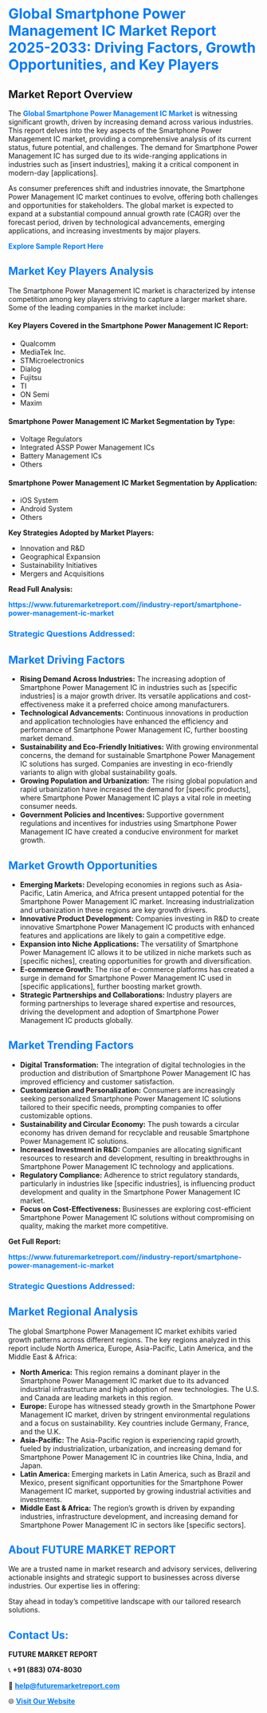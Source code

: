 <h1 style="color: #007BFF;">Global Smartphone Power Management IC Market Report 2025-2033: Driving Factors, Growth Opportunities, and Key Players</h1>

<section id="overview">
<h2>Market Report Overview</h2>
<p>The <a href="https://www.futuremarketreport.com//industry-report/smartphone-power-management-ic-market" style="color: #007BFF; text-decoration: none;"><strong>Global Smartphone Power Management IC Market</strong></a> is witnessing significant growth, driven by increasing demand across various industries. This report delves into the key aspects of the Smartphone Power Management IC market, providing a comprehensive analysis of its current status, future potential, and challenges. The demand for Smartphone Power Management IC has surged due to its wide-ranging applications in industries such as [insert industries], making it a critical component in modern-day [applications].</p>
<p>As consumer preferences shift and industries innovate, the Smartphone Power Management IC market continues to evolve, offering both challenges and opportunities for stakeholders. The global market is expected to expand at a substantial compound annual growth rate (CAGR) over the forecast period, driven by technological advancements, emerging applications, and increasing investments by major players.</p>
</section>

<section id="overview">
<p><a href="https://www.futuremarketreport.com//request-sample/reportId=81273" style="color: #007BFF; text-decoration: none;"><strong>Explore Sample Report Here</strong></a></p>
</section>

<section id="key-players">
<h2 style="color: #007BFF;">Market Key Players Analysis</h2>
<p>The Smartphone Power Management IC market is characterized by intense competition among key players striving to capture a larger market share. Some of the leading companies in the market include:</p>
<h4>Key Players Covered in the Smartphone Power Management IC Report:</h4>
<ul><li>Qualcomm</li><li>MediaTek Inc.</li><li>STMicroelectronics</li><li>Dialog</li><li>Fujitsu</li><li>TI</li><li>ON Semi</li><li>Maxim</li></ul>
<h4>Smartphone Power Management IC Market Segmentation by Type:</h4>
<ul><li>Voltage Regulators</li><li>Integrated ASSP Power Management ICs</li><li>Battery Management ICs</li><li>Others</li></ul>

<h4>Smartphone Power Management IC Market Segmentation by Application:</h4>
<ul><li>iOS System</li><li>Android System</li><li>Others</li></ul>
<p><strong>Key Strategies Adopted by Market Players:</strong></p>
<ul>
<li>Innovation and R&D</li>
<li>Geographical Expansion</li>
<li>Sustainability Initiatives</li>
<li>Mergers and Acquisitions</li>
</ul>
</section>

<section>
<p><strong>Read Full Analysis: </strong></p><a href="https://www.futuremarketreport.com//industry-report/smartphone-power-management-ic-market" style="color: #007BFF; text-decoration: none;"><strong>https://www.futuremarketreport.com//industry-report/smartphone-power-management-ic-market</strong></a>
<h3 style="color: #007BFF;">Strategic Questions Addressed:</h3>
</section>

<section id="driving-factors">
<h2 style="color: #007BFF;">Market Driving Factors</h2>
<ul>
<li><strong>Rising Demand Across Industries:</strong> The increasing adoption of Smartphone Power Management IC in industries such as [specific industries] is a major growth driver. Its versatile applications and cost-effectiveness make it a preferred choice among manufacturers.</li>
<li><strong>Technological Advancements:</strong> Continuous innovations in production and application technologies have enhanced the efficiency and performance of Smartphone Power Management IC, further boosting market demand.</li>
<li><strong>Sustainability and Eco-Friendly Initiatives:</strong> With growing environmental concerns, the demand for sustainable Smartphone Power Management IC solutions has surged. Companies are investing in eco-friendly variants to align with global sustainability goals.</li>
<li><strong>Growing Population and Urbanization:</strong> The rising global population and rapid urbanization have increased the demand for [specific products], where Smartphone Power Management IC plays a vital role in meeting consumer needs.</li>
<li><strong>Government Policies and Incentives:</strong> Supportive government regulations and incentives for industries using Smartphone Power Management IC have created a conducive environment for market growth.</li>
</ul>
</section>

<section id="growth-opportunities">
<h2 style="color: #007BFF;">Market Growth Opportunities</h2>
<ul>
<li><strong>Emerging Markets:</strong> Developing economies in regions such as Asia-Pacific, Latin America, and Africa present untapped potential for the Smartphone Power Management IC market. Increasing industrialization and urbanization in these regions are key growth drivers.</li>
<li><strong>Innovative Product Development:</strong> Companies investing in R&D to create innovative Smartphone Power Management IC products with enhanced features and applications are likely to gain a competitive edge.</li>
<li><strong>Expansion into Niche Applications:</strong> The versatility of Smartphone Power Management IC allows it to be utilized in niche markets such as [specific niches], creating opportunities for growth and diversification.</li>
<li><strong>E-commerce Growth:</strong> The rise of e-commerce platforms has created a surge in demand for Smartphone Power Management IC used in [specific applications], further boosting market growth.</li>
<li><strong>Strategic Partnerships and Collaborations:</strong> Industry players are forming partnerships to leverage shared expertise and resources, driving the development and adoption of Smartphone Power Management IC products globally.</li>
</ul>
</section>

<section id="trending-factors">
<h2 style="color: #007BFF;">Market Trending Factors</h2>
<ul>
<li><strong>Digital Transformation:</strong> The integration of digital technologies in the production and distribution of Smartphone Power Management IC has improved efficiency and customer satisfaction.</li>
<li><strong>Customization and Personalization:</strong> Consumers are increasingly seeking personalized Smartphone Power Management IC solutions tailored to their specific needs, prompting companies to offer customizable options.</li>
<li><strong>Sustainability and Circular Economy:</strong> The push towards a circular economy has driven demand for recyclable and reusable Smartphone Power Management IC solutions.</li>
<li><strong>Increased Investment in R&D:</strong> Companies are allocating significant resources to research and development, resulting in breakthroughs in Smartphone Power Management IC technology and applications.</li>
<li><strong>Regulatory Compliance:</strong> Adherence to strict regulatory standards, particularly in industries like [specific industries], is influencing product development and quality in the Smartphone Power Management IC market.</li>
<li><strong>Focus on Cost-Effectiveness:</strong> Businesses are exploring cost-efficient Smartphone Power Management IC solutions without compromising on quality, making the market more competitive.</li>
</ul>
</section>

<section>
<p><strong>Get Full Report: </strong></p><a href="https://www.futuremarketreport.com//industry-report/smartphone-power-management-ic-market" style="color: #007BFF; text-decoration: none;"><strong>https://www.futuremarketreport.com//industry-report/smartphone-power-management-ic-market</strong></a>
<h3 style="color: #007BFF;">Strategic Questions Addressed:</h3>
</section>


<section id="regional-analysis">
<h2 style="color: #007BFF;">Market Regional Analysis</h2>
<p>The global Smartphone Power Management IC market exhibits varied growth patterns across different regions. The key regions analyzed in this report include North America, Europe, Asia-Pacific, Latin America, and the Middle East & Africa:</p>
<ul>
<li><strong>North America:</strong> This region remains a dominant player in the Smartphone Power Management IC market due to its advanced industrial infrastructure and high adoption of new technologies. The U.S. and Canada are leading markets in this region.</li>
<li><strong>Europe:</strong> Europe has witnessed steady growth in the Smartphone Power Management IC market, driven by stringent environmental regulations and a focus on sustainability. Key countries include Germany, France, and the U.K.</li>
<li><strong>Asia-Pacific:</strong> The Asia-Pacific region is experiencing rapid growth, fueled by industrialization, urbanization, and increasing demand for Smartphone Power Management IC in countries like China, India, and Japan.</li>
<li><strong>Latin America:</strong> Emerging markets in Latin America, such as Brazil and Mexico, present significant opportunities for the Smartphone Power Management IC market, supported by growing industrial activities and investments.</li>
<li><strong>Middle East & Africa:</strong> The region’s growth is driven by expanding industries, infrastructure development, and increasing demand for Smartphone Power Management IC in sectors like [specific sectors].</li>
</ul>
</section>

<footer>
<h2 style="color: #007BFF;">About FUTURE MARKET REPORT</h2>
<p>We are a trusted name in market research and advisory services, delivering actionable insights and strategic support to businesses across diverse industries. Our expertise lies in offering:</p>

<p>Stay ahead in today’s competitive landscape with our tailored research solutions.</p>

<h2 style="color: #007BFF;">Contact Us:</h2>
<p><strong>FUTURE MARKET REPORT</strong></p>
<p>📞 <strong>+91 (883) 074-8030</strong></p>
<p>📧 <strong><a href="mailto:help@futuremarketreport.com" style="color: #007BFF;">help@futuremarketreport.com</a></strong></p>
<p>🌐 <strong><a href="https://www.futuremarketreport.com/" style="color: #007BFF;">Visit Our Website</a></strong></p>
</footer>